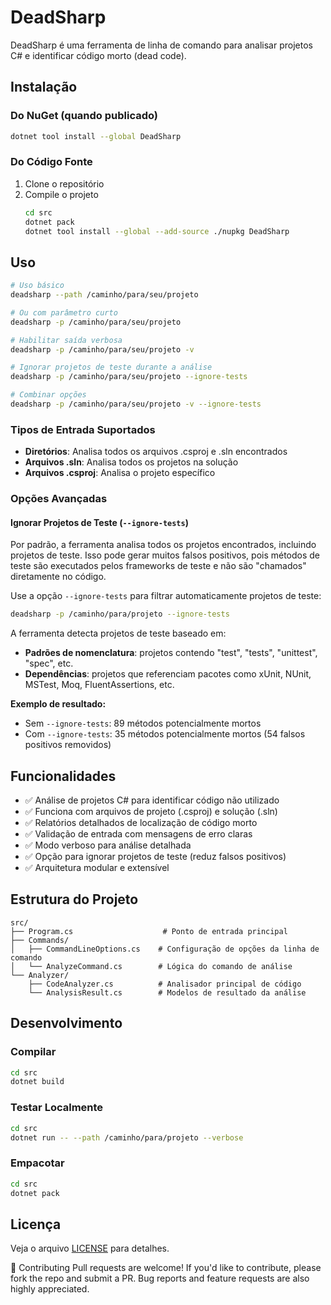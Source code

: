 # DeadSharp

DeadSharp é uma ferramenta de linha de comando para analisar projetos C# e identificar código morto (dead code).

## Instalação

### Do NuGet (quando publicado)
```bash
dotnet tool install --global DeadSharp
```

### Do Código Fonte
1. Clone o repositório
2. Compile o projeto
   ```bash
   cd src
   dotnet pack
   dotnet tool install --global --add-source ./nupkg DeadSharp
   ```

## Uso

```bash
# Uso básico
deadsharp --path /caminho/para/seu/projeto

# Ou com parâmetro curto
deadsharp -p /caminho/para/seu/projeto

# Habilitar saída verbosa
deadsharp -p /caminho/para/seu/projeto -v

# Ignorar projetos de teste durante a análise
deadsharp -p /caminho/para/seu/projeto --ignore-tests

# Combinar opções
deadsharp -p /caminho/para/seu/projeto -v --ignore-tests
```

### Tipos de Entrada Suportados

- **Diretórios**: Analisa todos os arquivos .csproj e .sln encontrados
- **Arquivos .sln**: Analisa todos os projetos na solução
- **Arquivos .csproj**: Analisa o projeto específico

### Opções Avançadas

#### Ignorar Projetos de Teste (`--ignore-tests`)

Por padrão, a ferramenta analisa todos os projetos encontrados, incluindo projetos de teste. Isso pode gerar muitos falsos positivos, pois métodos de teste são executados pelos frameworks de teste e não são "chamados" diretamente no código.

Use a opção `--ignore-tests` para filtrar automaticamente projetos de teste:

```bash
deadsharp -p /caminho/para/projeto --ignore-tests
```

A ferramenta detecta projetos de teste baseado em:
- **Padrões de nomenclatura**: projetos contendo "test", "tests", "unittest", "spec", etc.
- **Dependências**: projetos que referenciam pacotes como xUnit, NUnit, MSTest, Moq, FluentAssertions, etc.

**Exemplo de resultado:**
- Sem `--ignore-tests`: 89 métodos potencialmente mortos
- Com `--ignore-tests`: 35 métodos potencialmente mortos (54 falsos positivos removidos)

## Funcionalidades

- ✅ Análise de projetos C# para identificar código não utilizado
- ✅ Funciona com arquivos de projeto (.csproj) e solução (.sln)
- ✅ Relatórios detalhados de localização de código morto
- ✅ Validação de entrada com mensagens de erro claras
- ✅ Modo verboso para análise detalhada
- ✅ Opção para ignorar projetos de teste (reduz falsos positivos)
- ✅ Arquitetura modular e extensível

## Estrutura do Projeto

```
src/
├── Program.cs                    # Ponto de entrada principal
├── Commands/
│   ├── CommandLineOptions.cs    # Configuração de opções da linha de comando
│   └── AnalyzeCommand.cs        # Lógica do comando de análise
└── Analyzer/
    ├── CodeAnalyzer.cs          # Analisador principal de código
    └── AnalysisResult.cs        # Modelos de resultado da análise
```

## Desenvolvimento

### Compilar
```bash
cd src
dotnet build
```

### Testar Localmente
```bash
cd src
dotnet run -- --path /caminho/para/projeto --verbose
```

### Empacotar
```bash
cd src
dotnet pack
```

## Licença

Veja o arquivo [LICENSE](LICENSE) para detalhes.


🤝 Contributing
Pull requests are welcome! If you'd like to contribute, please fork the repo and submit a PR. Bug reports and feature requests are also highly appreciated.

